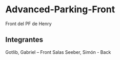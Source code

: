 # Advanced-Parking-Front

Front del PF de Henry

## Integrantes


Gotlib, Gabriel – Front
Salas Seeber, Simón - Back

